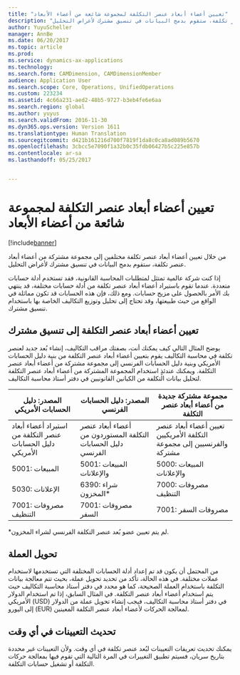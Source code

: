 ```yaml
---
title: "تعيين أعضاء أبعاد عنصر التكلفة لمجموعة شائعة من أعضاء الأبعاد"
description: "من خلال تعيين أعضاء أبعاد عنصر تكلفة مختلفين إلى مجموعة مشتركة من أعضاء أبعاد عنصر تكلفة، ستقوم بدمج البيانات في تنسيق مشترك لأغراض التحليل."
author: YuyuScheller
manager: AnnBe
ms.date: 06/20/2017
ms.topic: article
ms.prod: 
ms.service: dynamics-ax-applications
ms.technology: 
ms.search.form: CAMDimension, CAMDimensionMember
audience: Application User
ms.search.scope: Core, Operations, UnifiedOperations
ms.custom: 223234
ms.assetid: 4c66a231-aed2-48b5-9727-b3eb4fe6e6aa
ms.search.region: global
ms.author: yuyus
ms.search.validFrom: 2016-11-30
ms.dyn365.ops.version: Version 1611
ms.translationtype: Human Translation
ms.sourcegitcommit: d421b161216d700f7819f1da8c0ca8ad089b5670
ms.openlocfilehash: 3cbcc5e7090f1a32b0c35fdb06427b5c225e857b
ms.contentlocale: ar-sa
ms.lasthandoff: 05/25/2017


---
```


# <a name="map-cost-element-dimension-members-to-a-common-set-of-dimension-members"></a>تعيين أعضاء أبعاد عنصر التكلفة لمجموعة شائعة من أعضاء الأبعاد

[!include[banner](../includes/banner.md)]


من خلال تعيين أعضاء أبعاد عنصر تكلفة مختلفين إلى مجموعة مشتركة من أعضاء أبعاد عنصر تكلفة، ستقوم بدمج البيانات في تنسيق مشترك لأغراض التحليل.

إذا كنت شركة عالمية تمتثل لمتطلبات المحاسبة القانونية، فقد تستخدم أدلة حسابات متعددة. عندما تقوم باستيراد أعضاء أبعاد عنصر تكلفة من أدلة حسابات مختلفة، قد ينتهي بك الأمر بالحصول على مزيج حسابات. ومع ذلك، فإن هذه الحسابات قد تكون مماثلة في الواقع من حيث طبيعتها، وقد تحتاج إلى تحليل وتوزيع التكاليف الخاصة بها باستخدام تنسيق مشترك.

## <a name="map-cost-element-dimension-members-to-a-common-format"></a>تعيين أعضاء أبعاد عنصر التكلفة‬ إلى تنسيق مشترك
يوضح المثال التالي كيف يمكنك أنت، بصفتك مراقب التكاليف، إنشاء بُعد جديد لعنصر تكلفة في محاسبة التكاليف يقوم بتعيين أعضاء أبعاد عنصر التكلفة من بنية دليل الحسابات الأمريكي وبنية دليل الحسابات الفرنسي إلى مجموعة مشتركة من أعضاء أبعاد عنصر التكلفة. ويمكنك عندئذٍ استخدام المجموعة المشتركة من أعضاء أبعاد عنصر التكلفة لتحليل بيانات التكلفة من الكيانين القانونيين في دفتر أستاذ محاسبة التكاليف.

| المصدر: دليل الحسابات الأمريكي                                          | المصدر: دليل الحسابات الفرنسي                                          | مجموعة مشتركة جديدة من أعضاء أبعاد عنصر التكلفة                        |
|-----------------------------------------------------------------------|---------------------------------------------------------------------------|-------------------------------------------------------------------------|
| استيراد أعضاء أبعاد عنصر التكلفة من دليل الحسابات الأمريكي | أعضاء أبعاد عنصر التكلفة المستوردون من دليل الحسابات الفرنسي | تعيين أعضاء أبعاد عنصر التكلفة الأمريكيين والفرنسيين إلى مجموعة مشتركة |
| 5001: المبيعات                                                           | 5001: المبيعات والإعلانات                                               | 5000: المبيعات والإعلانات                                             |
| 5030: الإعلانات                                                     | 6390: شراء المخزون\*                                                    | 7000: مصروفات التنظيف                                                 |
| 7001: مصروفات التنظيف                                               | 7001: مصروفات السفر                                                      | 7001: مصروفات السفر                                                   |

\*لم يتم تعيين عضو بُعد عنصر التكلفة الفرنسي لشراء المخزون.

## <a name="currency-conversion"></a>تحويل العملة
من المحتمل أن يكون قد تم إعداد أدلة الحسابات المختلفة التي تستخدمها لاستخدام عملات مختلفة. في هذه الحالة، تأكد من تحديد تحويل عملة، بحيث تتم معالجة بيانات التكلفة باستخدام العملة الصحيحة، كما هو محدد في دفتر أستاذ محاسبة التكاليف حيث يتم استخدام أعضاء أبعاد عنصر التكلفة. في المثال السابق، إذا تم استخدام الدولار الأمريكي (USD) في دفتر أستاذ محاسبة التكاليف، فيجب إنشاء تحويل عملة من الدولار إلى اليورو (EUR) لمعالجة الحركات لأعضاء أبعاد عنصر التكلفة المعينين.

## <a name="update-mappings-at-any-time"></a>تحديث التعيينات في أي وقت
يمكنك تحديث تعريفات التعيينات لبُعد عنصر تكلفة في أي وقت. ولأن التعيينات غير محددة بتاريخ سريان، فسيتم تطبيق التغييرات في المرة التالية التي تقوم فيها بمعالجة حركات التكلفة أو تشغيل حسابات التكلفة.




